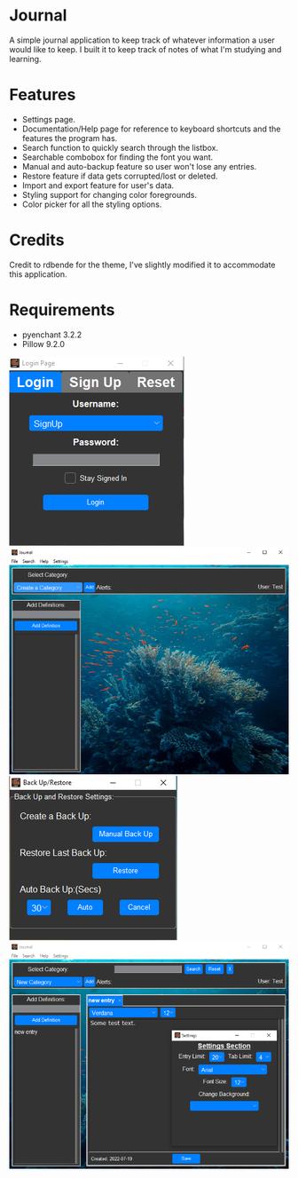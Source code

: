 # Journal
A simple journal application to keep track of whatever information a user would like to keep.
I built it to keep track of notes of what I'm studying and learning.

# Features
- Settings page.
- Documentation/Help page for reference to keyboard shortcuts and the features the program has.
- Search function to quickly search through the listbox.
- Searchable combobox for finding the font you want.
- Manual and auto-backup feature so user won't lose any entries.
- Restore feature if data gets corrupted/lost or deleted.
- Import and export feature for user's data.
- Styling support for changing color foregrounds.
- Color picker for all the styling options.

# Credits
Credit to rdbende for the theme, I've slightly modified it to accommodate this application.

# Requirements
- pyenchant 3.2.2
- Pillow 9.2.0

![ScreenShot](/Screenshots/main_menu.PNG)
![ScreenShot](/Screenshots/Interface.PNG)
![ScreenShot](/Screenshots/Back_up_restore.PNG)
![ScreenShot](/Screenshots/main_interface.PNG)
